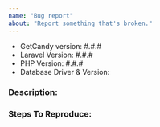 ```yaml
---
name: "Bug report"
about: "Report something that's broken."
---
```


<!-- DO NOT THROW THIS AWAY -->
<!-- Fill out the FULL versions with patch versions -->

- GetCandy version: #.#.#
- Laravel Version: #.#.#
- PHP Version: #.#.#
- Database Driver & Version:

### Description:


### Steps To Reproduce:
